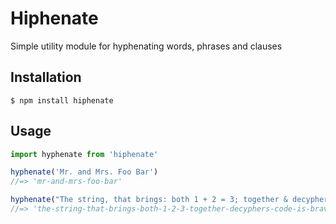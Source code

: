 # Hiphenate

Simple utility module for hyphenating words, phrases and clauses



## Installation

```
$ npm install hiphenate
```


## Usage

```javascript
import hyphenate from 'hiphenate'

hyphenate('Mr. and Mrs. Foo Bar')
//=> 'mr-and-mrs-foo-bar'

hyphenate("The string, that brings: both 1 + 2 = 3; together & decypher's code is brave! (@menacle).     ")
//=> 'the-string-that-brings-both-1-2-3-together-decyphers-code-is-brave-menacle'
```
